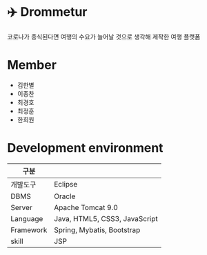 ✈️ Drommetur
===================

코로나가 종식된다면 여행의 수요가 늘어날 것으로 생각해 제작한 여행 플랫폼

# Member

* 김한별
* 이종찬
* 최경호
* 최정훈
* 한희원 

# Development environment

|구분||
|------|---|
|개발도구|Eclipse|
|DBMS|Oracle |
|Server|Apache Tomcat 9.0|
|Language|Java, HTML5, CSS3, JavaScript|
|Framework|Spring, Mybatis, Bootstrap|
|skill| JSP|
